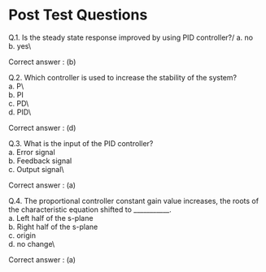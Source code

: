 # Post Test Questions

Q.1.	Is the steady state response improved by using PID controller?/
a.	no\
b.	yes\

Correct answer : (b)

Q.2.	Which controller is used to increase the stability of the system?\
a.	P\		
b.	PI\
c.	PD\		
d.	PID\ 	

Correct answer : (d)

Q.3.	What is the input of the PID controller?\
a. 	Error signal\
b.	 Feedback signal\
c. 	Output signal\	

Correct answer : (a)

Q.4.	The proportional controller constant gain value increases, the roots of the characteristic equation shifted to ___________.\
a.	Left half of the s-plane\
b.	Right half of the s-plane\
c.	origin\
d.	no change\	

Correct answer : (a)